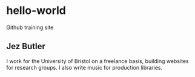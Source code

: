 # hello-world
Github training site
## Jez Butler

I work for the University of Bristol on a freelance basis, building websites for research groups.
I also write music for production libraries.
